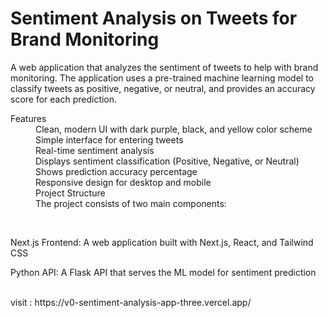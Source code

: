 <h1>Sentiment Analysis on Tweets for Brand Monitoring</h1>

<p>A web application that analyzes the sentiment of tweets to help with brand monitoring. The application uses a pre-trained machine learning model to classify tweets as positive, negative, or neutral, and provides an accuracy score for each prediction.</p>

<dl>
<dt>Features</dt>
<dd>Clean, modern UI with dark purple, black, and yellow color scheme</dd>
<dd>Simple interface for entering tweets</dd>
<dd>Real-time sentiment analysis</dd>
<dd>Displays sentiment classification (Positive, Negative, or Neutral)</dd>
<dd>Shows prediction accuracy percentage</dd>
<dd>Responsive design for desktop and mobile</dd>
<dd>Project Structure</dd>
<dd>The project consists of two main components:</dd>
</dl>
<br>
<p>Next.js Frontend: A web application built with Next.js, React, and Tailwind CSS</p>
<p>Python API: A Flask API that serves the ML model for sentiment prediction</p>
<br>
visit : https://v0-sentiment-analysis-app-three.vercel.app/
